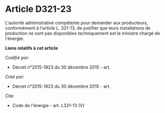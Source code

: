 # Article D321-23

L'autorité administrative compétente pour demander aux producteurs, conformément à l'article L. 321-13, de justifier que
leurs installations de production ne sont pas disponibles techniquement est le ministre chargé de l'énergie.

**Liens relatifs à cet article**

_Codifié par_:

  - Décret n°2015-1823 du 30 décembre 2015 - art.

_Créé par_:

  - Décret n°2015-1823 du 30 décembre 2015 - art.

_Cite_:

  - Code de l'énergie - art. L321-13 (V)
